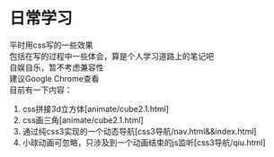# 日常学习
平时用css写的一些效果<br>
包括在写的过程中一些体会，算是个人学习道路上的笔记吧<br>
自娱自乐，暂不考虑兼容性<br>
建议Google Chrome查看
<br>
目前有一下内容：
<ol>
  <li>css拼接3d立方体[animate/cube2.1.html]</li>
  <li>css画三角[animate/cube2.1.html]</li>
  <li>通过纯css3实现的一个动态导航[css3导航/nav.html&&index.html]</li>
  <li>小球动画可忽略，只涉及到一个动画结束的js监听[css3导航/qiu.html]</li>
</ol>

